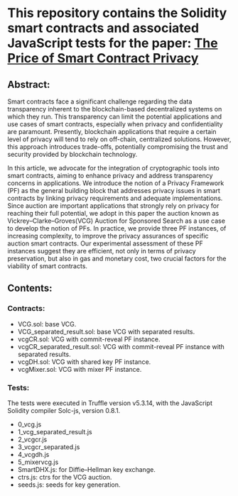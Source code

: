 # This repository contains the Solidity smart contracts and associated JavaScript tests for the paper: [The Price of Smart Contract Privacy](https://minesparis-psl.hal.science/hal-04702045v1) 

## Abstract: 
Smart contracts face a significant challenge regarding the data transparency inherent to the blockchain-based decentralized systems on which they run. This transparency can limit the potential applications and use cases of smart contracts, especially when privacy and confidentiality are
paramount. Presently, blockchain applications that require a certain level of privacy will tend to rely on off-chain, centralized solutions. However, this approach introduces trade-offs, potentially compromising the trust and security provided by blockchain technology.

In this article, we advocate for the integration of cryptographic tools into smart contracts, aiming to enhance privacy and address transparency concerns in applications. We introduce the
notion of a Privacy Framework (PF) as the general building block that addresses privacy issues in smart contracts by linking privacy requirements and adequate implementations. Since auction are
important applications that strongly rely on privacy for reaching their full potential, we adopt in this paper the auction known as Vickrey–Clarke–Groves(VCG) Auction for Sponsored Search as a use case
to develop the notion of PFs. In practice, we provide three PF instances, of increasing complexity, to improve the privacy assurances of specific auction smart contracts. Our experimental assessment
of these PF instances suggest they are efficient, not only in terms of privacy preservation, but also in gas and monetary cost, two crucial factors for the viability of smart contracts.

## Contents:

### Contracts:
- VCG.sol: base VCG.
- VCG_separated_result.sol: base VCG with separated results.
- vcgCR.sol: VCG with commit-reveal PF instance.
- vcgCR_separated_result.sol: VCG with commit-reveal PF instance with separated results.
- vcgDH.sol: VCG with shared key PF instance.
- vcgMixer.sol: VCG with mixer PF instance.


### Tests:
The tests were executed in Truffle version v5.3.14, with the JavaScript Solidity compiler Solc-js,
version 0.8.1.
- 0_vcg.js
- 1_vcg_separated_result.js
- 2_vcgcr.js
- 3_vcgcr_separated.js
- 4_vcgdh.js
- 5_mixervcg.js
- SmartDHX.js: for Diffie–Hellman key exchange.
- ctrs.js: ctrs for the VCG auction.
- seeds.js: seeds for key generation.
